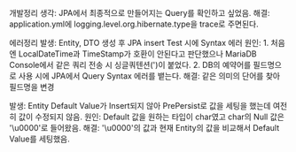 개발정리
생각: JPA에서 최종적으로 만들어지는 Query를 확인하고 싶었음.
해결: application.yml에 logging.level.org.hibernate.type을 trace로 주면된다.

에러정리
발생: Entity, DTO 생성 후 JPA insert Test 시에 Syntax 에러
원인: 1. 처음엔 LocalDateTime과 TimeStamp가 호환이 안된다고 판단했으나 MariaDB Console에서 같은 쿼리 전송 시 싱글쿼텐션(')이 붙었다.
     2. DB의 예약어를 필드명으로 사용 시에 JPA에서 Query Syntax 에러를 뱉는다.
해결: 같은 의미의 단어를 찾아 필드명을 변경

발생: Entity Default Value가 Insert되지 않아 PrePersist로 값을 세팅을 했는데 여전히 값이 수정되지 않음.
원인: Default 값을 원하는 타입이 char였고 char의 Null 값은 '\u0000'로 들어왔음.
해결: '\u0000'의 값과 현재 Entity의 값을 비교해서 Default Value를 세팅했음.
